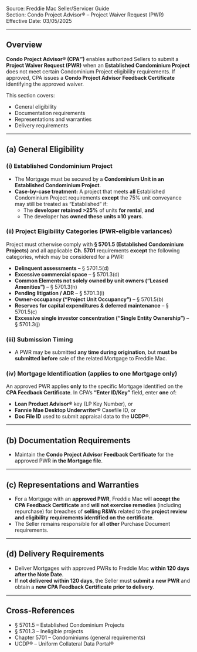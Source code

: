 Source: Freddie Mac Seller/Servicer Guide  
Section: Condo Project Advisor® – Project Waiver Request (PWR)  
Effective Date: 03/05/2025  

---

## Overview
**Condo Project Advisor® (CPA℠)** enables authorized Sellers to submit a **Project Waiver Request (PWR)** when an **Established Condominium Project** does not meet certain Condominium Project eligibility requirements. If approved, CPA issues a **Condo Project Advisor Feedback Certificate** identifying the approved waiver.

This section covers:
- General eligibility
- Documentation requirements
- Representations and warranties
- Delivery requirements

---

## (a) General Eligibility

### (i) Established Condominium Project
- The Mortgage must be secured by a **Condominium Unit in an Established Condominium Project**.  
- **Case-by-case treatment:** A project that meets **all** Established Condominium Project requirements **except** the 75% unit conveyance may still be treated as “Established” if:  
  - The **developer retained >25%** of units **for rental**, **and**  
  - The developer has **owned these units ≥10 years**.

### (ii) Project Eligibility Categories (PWR-eligible variances)
Project must otherwise comply with **§ 5701.5 (Established Condominium Projects)** and all applicable **Ch. 5701** requirements **except** the following categories, which may be considered for a PWR:
- **Delinquent assessments** – § 5701.5(d)  
- **Excessive commercial space** – § 5701.3(d)  
- **Common Elements not solely owned by unit owners (“Leased Amenities”)** – § 5701.3(h)  
- **Pending litigation / ADR** – § 5701.3(i)  
- **Owner-occupancy (“Project Unit Occupancy”)** – § 5701.5(b)  
- **Reserves for capital expenditures & deferred maintenance** – § 5701.5(c)  
- **Excessive single investor concentration (“Single Entity Ownership”)** – § 5701.3(j)

### (iii) Submission Timing
- A PWR may be submitted **any time during origination**, but **must be submitted before** sale of the related Mortgage to Freddie Mac.

### (iv) Mortgage Identification (applies to **one** Mortgage only)
An approved PWR applies **only** to the specific Mortgage identified on the **CPA Feedback Certificate**. In CPA’s **“Enter ID/Key”** field, enter **one** of:
- **Loan Product Advisor®** key (LP Key Number), or  
- **Fannie Mae Desktop Underwriter®** Casefile ID, or  
- **Doc File ID** used to submit appraisal data to the **UCDP®**.

---

## (b) Documentation Requirements
- Maintain the **Condo Project Advisor Feedback Certificate** for the approved PWR **in the Mortgage file**.

---

## (c) Representations and Warranties
- For a Mortgage with an **approved PWR**, Freddie Mac will **accept the CPA Feedback Certificate** and **will not exercise remedies** (including repurchase) for breaches of **selling R&Ws** related to the **project review and eligibility requirements identified on the certificate**.  
- The Seller remains responsible for **all other** Purchase Document requirements.

---

## (d) Delivery Requirements
- Deliver Mortgages with approved PWRs to Freddie Mac **within 120 days after the Note Date**.  
- If **not delivered within 120 days**, the Seller must **submit a new PWR** and obtain a **new CPA Feedback Certificate** **prior to delivery**.

---

## Cross-References
- § 5701.5 – Established Condominium Projects  
- § 5701.3 – Ineligible projects  
- Chapter 5701 – Condominiums (general requirements)  
- UCDP® – Uniform Collateral Data Portal®

